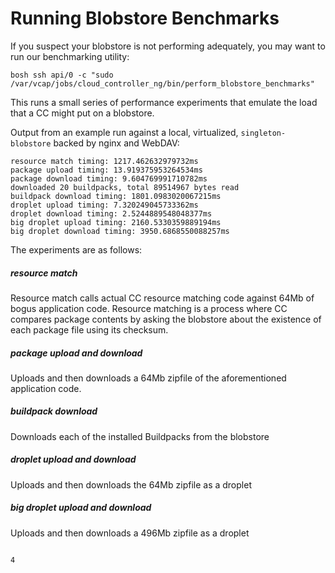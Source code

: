 # Running Blobstore Benchmarks

If you suspect your blobstore is not performing adequately, you may want to run our benchmarking utility:

`bosh ssh api/0 -c "sudo /var/vcap/jobs/cloud_controller_ng/bin/perform_blobstore_benchmarks"`

This runs a small series of performance experiments that emulate the load that a CC might put on a blobstore.

Output from an example run against a local, virtualized, `singleton-blobstore` backed by nginx and WebDAV:
```
resource match timing: 1217.462632979732ms
package upload timing: 13.919375953264534ms
package download timing: 9.604769991710782ms
downloaded 20 buildpacks, total 89514967 bytes read
buildpack download timing: 1801.0983020067215ms
droplet upload timing: 7.320249045733362ms
droplet download timing: 2.5244889548048377ms
big droplet upload timing: 2160.5330359889194ms
big droplet download timing: 3950.6868550088257ms
```

The experiments are as follows:

##### resource match 
Resource match calls actual CC resource matching code against 64Mb of bogus application code. 
Resource matching is a process where CC compares package contents by asking the blobstore about the existence of each package file using its checksum.
##### package upload and download
Uploads and then downloads a 64Mb zipfile of the aforementioned application code.
##### buildpack download 
Downloads each of the installed Buildpacks from the blobstore
##### droplet upload and download
Uploads and then downloads the 64Mb zipfile as a droplet
##### big droplet upload and download
Uploads and then downloads a 496Mb zipfile as a droplet


                                                                                     4
